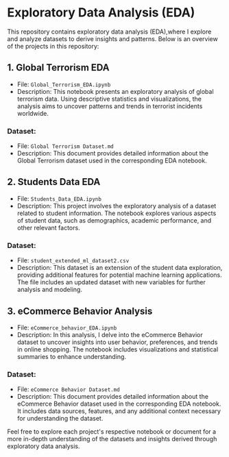 # Exploratory Data Analysis (EDA)

This repository contains exploratory data analysis (EDA),where I explore and analyze datasets to derive insights and patterns. Below is an overview of the projects in this repository:

## 1. Global Terrorism EDA

- File: `Global_Terrorism_EDA.ipynb`
- Description: This notebook presents an exploratory analysis of global terrorism data. Using descriptive statistics and visualizations, the analysis aims to uncover patterns and trends in terrorist incidents worldwide.

### Dataset:
- File: `Global Terrorism Dataset.md`
- Description: This document provides detailed information about the Global Terrorism dataset used in the corresponding EDA notebook.

## 2. Students Data EDA

- File: `Students_Data_EDA.ipynb`
- Description: This project involves the exploratory analysis of a dataset related to student information. The notebook explores various aspects of student data, such as demographics, academic performance, and other relevant factors.

### Dataset:

- File: `student_extended_ml_dataset2.csv`
- Description: This dataset is an extension of the student data exploration, providing additional features for potential machine learning applications. The file includes an updated dataset with new variables for further analysis and modeling.

## 3. eCommerce Behavior Analysis

- File: `eCommerce_behavior_EDA.ipynb`
- Description: In this analysis, I delve into the eCommerce Behavior dataset to uncover insights into user behavior, preferences, and trends in online shopping. The notebook includes visualizations and statistical summaries to enhance understanding.

### Dataset:
- File: `eCommerce Behavior Dataset.md`
- Description: This document provides detailed information about the eCommerce Behavior dataset used in the corresponding EDA notebook. It includes data sources, features, and any additional context necessary for understanding the dataset.


Feel free to explore each project's respective notebook or document for a more in-depth understanding of the datasets and insights derived through exploratory data analysis.

